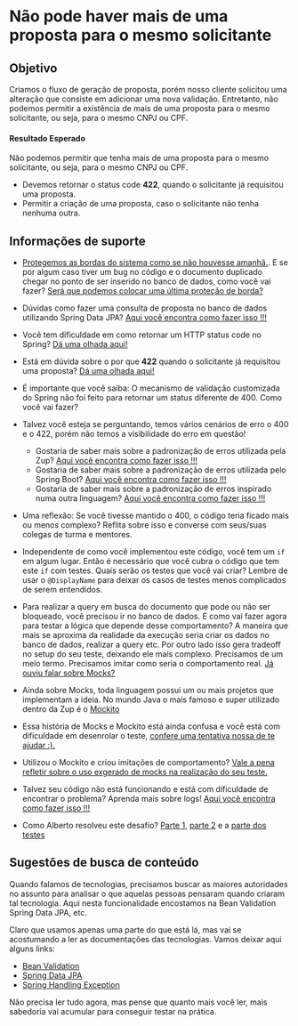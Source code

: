 # Não pode haver mais de uma proposta para o mesmo solicitante

## Objetivo

Criamos o fluxo de geração de proposta, porém nosso cliente solicitou uma alteração que consiste em adicionar uma nova 
validação. Entretanto, não podemos permitir a existência de mais de uma proposta para o mesmo solicitante, ou seja, para o mesmo 
CNPJ ou CPF.

#### Resultado Esperado

Não podemos permitir que tenha mais de uma proposta para o mesmo solicitante, ou seja, para o mesmo 
CNPJ ou CPF.

- Devemos retornar o status code **422**, quando o solicitante já requisitou uma proposta.
- Permitir a criação de uma proposta, caso o solicitante não tenha nenhuma outra.

## Informações de suporte

* [Protegemos as bordas do sistema como se não houvesse amanhã.](../informacao_suporte/protegemos-as-bordas.md). E se por algum caso tiver um bug no código e o documento duplicado chegar no ponto de ser inserido no banco de dados, como você vai fazer? [Será que podemos colocar uma última proteção de borda?](../informacao_suporte/banco-dados-eh-borda.md)

* Dúvidas como fazer uma consulta de proposta no banco de dados utilizando Spring Data JPA?  [Aqui você encontra como fazer isso !!!](../informacao_suporte/spring-data-query-methods.md)

* Você tem dificuldade em como retornar um HTTP status code no Spring? [Dá uma olhada aqui!](../informacao_suporte/spring-response-entity.md)

* Está em dúvida sobre o por que **422** quando o solicitante já requisitou uma proposta? [Dá uma olhada aqui!](../informacao_suporte/rest-422.md)

* É importante que você saiba: O mecanismo de validação customizada do Spring não foi feito para retornar um status diferente de 400. Como você vai fazer?

* Talvez você esteja se perguntando, temos vários cenários de erro o 400 e o 422, porém não temos a visibilidade do erro em questão! 

    * Gostaria de saber mais sobre a padronização de erros utilizada pela Zup? [Aqui você encontra como fazer isso !!!](../informacao_suporte/error-zup.md)
    * Gostaria de saber mais sobre a padronização de erros utilizada pelo Spring Boot? [Aqui você encontra como fazer isso !!!](../informacao_suporte/error-spring.md)
    * Gostaria de saber mais sobre a padronização de erros inspirado numa outra linguagem? [Aqui você encontra como fazer isso !!!](../informacao_suporte/error-object-oriented.md)

* Uma reflexão: Se você tivesse mantido o 400, o código teria ficado mais ou menos complexo? Reflita sobre isso e converse com seus/suas colegas de turma e mentores.

* Independente de como você implementou este código, você tem um ```if``` em algum lugar. Então é necessário que você cubra o código que tem este ```if``` com testes. Quais serão os testes que você vai criar? Lembre de usar o ```@DisplayName``` para deixar os casos de testes menos complicados de serem entendidos.

* Para realizar a query em busca do documento que pode ou não ser bloqueado, você precisou ir no banco de dados. E como vai fazer agora para testar a lógica que depende desse comportamento? A maneira que mais se aproxima da realidade da execução seria criar os dados no banco de dados, realizar a query etc. Por outro lado isso gera tradeoff no setup do seu teste, deixando ele mais complexo. Precisamos de um meio termo. Precisamos imitar como seria o comportamento real. [Já ouviu falar sobre Mocks?](https://en.wikipedia.org/wiki/Mock_object#:~:text=In%20object%2Doriented%20programming%2C%20mock,of%20a%20software%20testing%20initiative.&text=The%20technique%20is%20also%20applicable%20in%20generic%20programming.) 

* Ainda sobre Mocks, toda linguagem possui um ou mais projetos que implementam a ideia. No mundo Java o mais famoso e super utilizado dentro da Zup é o [Mockito](https://site.mockito.org/)

* Essa história de Mocks e Mockito está ainda confusa e você está com dificuldade em desenrolar o teste, [confere uma tentativa nossa de te ajudar :).](../informacao_suporte/mocks-mockito.md)

* Utilizou o Mockito e criou imitações de comportamento? [Vale a pena refletir sobre o uso exgerado de mocks na realização do seu teste.](../informacao_suporte/cuidado-exagero-mocks.md)

* Talvez seu código não está funcionando e está com dificuldade de encontrar o problema? Aprenda mais sobre logs! [Aqui você encontra como fazer isso !!!](../informacao_suporte/spring-logging.md)

* Como Alberto resolveu este desafio? [Parte 1](https://github.com/albertotavareszup/nosso-cartao-v2/blob/bloqueia-documento-duplicado/src/main/java/br/com/zup/nossocartao/novaproposta/CriaNovaPropostaController.java), [parte 2](https://github.com/albertotavareszup/nosso-cartao-v2/blob/bloqueia-documento-duplicado/src/main/java/br/com/zup/nossocartao/novaproposta/BloqueiaDocumentoIgualValidator.java) e a [parte dos testes](https://github.com/albertotavareszup/nosso-cartao-v2/blob/bloqueia-documento-duplicado/src/test/java/br/com/zup/nossocartao/novaproposta/CriaNovaPropostaControllerTest.java)

## Sugestões de busca de conteúdo

Quando falamos de tecnologias, precisamos buscar as maiores autoridades no assunto para analisar o que aquelas pessoas 
pensaram quando criaram tal tecnologia. Aqui nesta funcionalidade encostamos na Bean Validation Spring Data JPA, etc. 

Claro que usamos apenas uma parte do que está lá, mas vai se acostumando a ler as documentações das tecnologias. 
Vamos deixar aqui alguns links:

* [Bean Validation](https://beanvalidation.org/)
* [Spring Data JPA](https://spring.io/projects/spring-data-jpa)
* [Spring Handling Exception](https://spring.io/blog/2013/11/01/exception-handling-in-spring-mvc)

Não precisa ler tudo agora, mas pense que quanto mais você ler, mais sabedoria vai acumular para conseguir testar na prática.